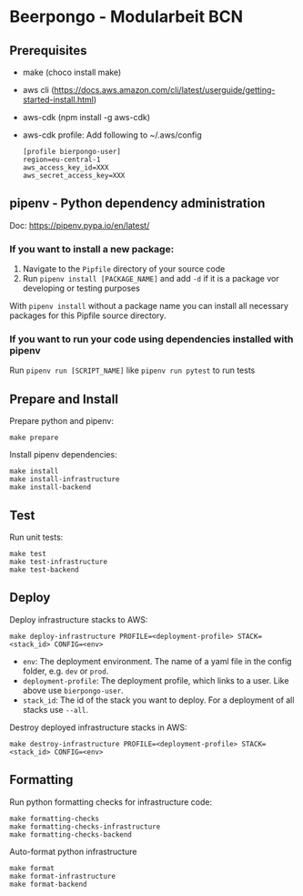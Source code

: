 # Beerpongo - Modularbeit BCN

## Prerequisites
- make (choco install make)
- aws cli (https://docs.aws.amazon.com/cli/latest/userguide/getting-started-install.html)
- aws-cdk (npm install -g aws-cdk)
- aws-cdk profile: Add following to ~/.aws/config

  ```
  [profile bierpongo-user]
  region=eu-central-1
  aws_access_key_id=XXX
  aws_secret_access_key=XXX
  ```


## pipenv - Python dependency administration
Doc: https://pipenv.pypa.io/en/latest/

### If you want to install a new package:
1. Navigate to the `Pipfile` directory of your source code
2. Run `pipenv install [PACKAGE_NAME]` and add `-d` if it is a package vor developing or testing purposes

With `pipenv install` without a package name you can install all necessary packages for this Pipfile source directory.

### If you want to run your code using dependencies installed with pipenv
Run `pipenv run [SCRIPT_NAME]` like `pipenv run pytest` to run tests


## Prepare and Install
Prepare python and pipenv:
```
make prepare
```
Install pipenv dependencies:
```
make install
make install-infrastructure
make install-backend
```


## Test
Run unit tests:
```
make test
make test-infrastructure
make test-backend
```


## Deploy
Deploy infrastructure stacks to AWS:
```
make deploy-infrastructure PROFILE=<deployment-profile> STACK=<stack_id> CONFIG=<env>
```

- `env`: The deployment environment. The name of a yaml file in the config folder, e.g. `dev` or `prod`.
- `deployment-profile`: The deployment profile, which links to a user. Like above use `bierpongo-user`.
- `stack_id`: The id of the stack you want to deploy. For a deployment of all stacks use `--all`.


Destroy deployed infrastructure stacks in AWS:
```
make destroy-infrastructure PROFILE=<deployment-profile> STACK=<stack_id> CONFIG=<env>
```


## Formatting
Run python formatting checks for infrastructure code:
```
make formatting-checks
make formatting-checks-infrastructure
make formatting-checks-backend
```
Auto-format python infrastructure 
```
make format
make format-infrastructure
make format-backend
```
